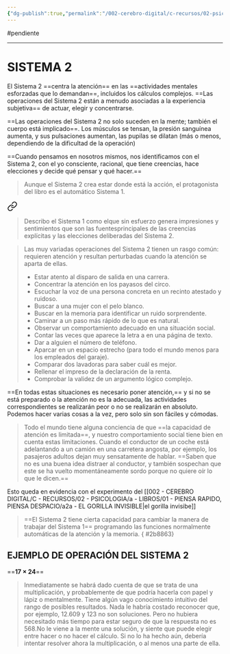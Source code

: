 ```yaml
---
{"dg-publish":true,"permalink":"/002-cerebro-digital/c-recursos/02-psicologia/a-libros/01-piensa-rapido-piensa-despacio/a2-sistema-2/"}
---
```


#pendiente 

---
# SISTEMA 2
El Sistema 2 ==centra la atención== en las ==actividades mentales esforzadas que lo demandan==, incluidos los cálculos complejos. ==Las operaciones del Sistema 2 están a menudo asociadas a la experiencia subjetiva== de actuar, elegir y concentrarse.

==Las operaciones del Sistema 2 no solo suceden en la mente; también el cuerpo está implicado==. Los músculos se tensan, la presión sanguínea aumenta, y sus pulsaciones aumentan, las pupilas se dilatan (más o menos, dependiendo de la dificultad de la operación)

==Cuando pensamos en nosotros mismos, nos identificamos con el Sistema 2, con el yo consciente, racional, que tiene creencias, hace elecciones y decide qué pensar y qué hacer.==

>Aunque el Sistema 2 crea estar donde está la acción, el protagonista del libro es el automático Sistema 1.


<div class="transclusion internal-embed is-loaded"><a class="markdown-embed-link" href="/002-cerebro-digital/c-recursos/02-psicologia/a-libros/01-piensa-rapido-piensa-despacio/a1-sistema-1/#71f24c" aria-label="Open link"><svg xmlns="http://www.w3.org/2000/svg" width="24" height="24" viewBox="0 0 24 24" fill="none" stroke="currentColor" stroke-width="2" stroke-linecap="round" stroke-linejoin="round" class="svg-icon lucide-link"><path d="M10 13a5 5 0 0 0 7.54.54l3-3a5 5 0 0 0-7.07-7.07l-1.72 1.71"></path><path d="M14 11a5 5 0 0 0-7.54-.54l-3 3a5 5 0 0 0 7.07 7.07l1.71-1.71"></path></svg></a><div class="markdown-embed">



>Describo el Sistema 1 como elque sin esfuerzo genera impresiones y sentimientos que son las fuentesprincipales de las creencias explícitas y las elecciones deliberadas del Sistema 2.

</div></div>


>Las muy variadas operaciones del Sistema 2 tienen un rasgo común: requieren atención y resultan perturbadas cuando la atención se aparta de ellas.
>* Estar atento al disparo de salida en una carrera.
>* Concentrar la atención en los payasos del circo.
>* Escuchar la voz de una persona concreta en un recinto atestado y ruidoso.
>* Buscar a una mujer con el pelo blanco.
>* Buscar en la memoria para identificar un ruido sorprendente.
>* Caminar a un paso más rápido de lo que es natural.
>* Observar un comportamiento adecuado en una situación social.
>* Contar las veces que aparece la letra a en una página de texto.
>* Dar a alguien el número de teléfono.
>* Aparcar en un espacio estrecho (para todo el mundo menos para los empleados del garaje).
>* Comparar dos lavadoras para saber cuál es mejor.
>* Rellenar el impreso de la declaración de la renta.
>* Comprobar la validez de un argumento lógico complejo.

==En todas estas situaciones es necesario poner atención,== y si no se está preparado o la atención no es la adecuada, las actividades correspondientes se realizarán peor o no se realizarán en absoluto. Podemos hacer varias cosas a la vez, pero solo sin son fáciles y cómodas.

>Todo el mundo tiene alguna conciencia de que ==la capacidad de atención es limitada==, y nuestro comportamiento social tiene bien en cuenta estas limitaciones. Cuando el conductor de un coche está adelantando a un camión en una carretera angosta, por ejemplo, los pasajeros adultos dejan muy sensatamente de hablar. ==Saben que no es una buena idea distraer al conductor, y también sospechan que este se ha vuelto momentáneamente sordo porque no quiere oír lo que le dicen.==

Esto queda en evidencia con el experimento del [[002 - CEREBRO DIGITAL/C - RECURSOS/02 - PSICOLOGIA/a - LIBROS/01 - PIENSA RAPIDO, PIENSA DESPACIO/a2a - EL GORILLA INVISIBLE\|el gorilla invisibe]]

>==El Sistema 2 tiene cierta capacidad para cambiar la manera de trabajar del Sistema 1== programando las funciones normalmente automáticas de la atención y la memoria.
{ #2b8863}


## EJEMPLO DE OPERACIÓN DEL SISTEMA 2

==**17 × 24**==

>Inmediatamente se habrá dado cuenta de que se trata de una multiplicación, y probablemente de que podría hacerla con papel y lápiz o mentalmente. Tiene algún vago conocimiento intuitivo del rango de posibles resultados. Nada le habría costado reconocer que, por ejemplo, 12.609 y 123 no son soluciones. Pero no hubiera necesitado más tiempo para estar seguro de que la respuesta no es 568.No le viene a la mente una solución, y siente que puede elegir entre hacer o no hacer el cálculo. Si no lo ha hecho aún, debería intentar resolver ahora la multiplicación, o al menos una parte de ella.

